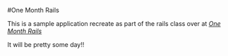 #One Month Rails

This is a sample application recreate as part of the rails class over at
[*One Month Rails*](http://onemonth.com)

It will be pretty some day!!
